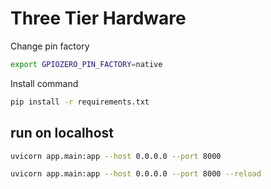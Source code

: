 # Three Tier Hardware

Change pin factory

```sh
export GPIOZERO_PIN_FACTORY=native
```
Install command

```sh
pip install -r requirements.txt
```


## run on localhost

```sh
uvicorn app.main:app --host 0.0.0.0 --port 8000
```

```sh
uvicorn app.main:app --host 0.0.0.0 --port 8000 --reload
```
